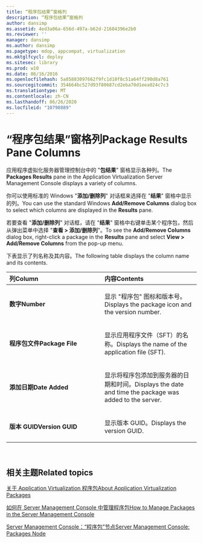 ```yaml
---
title: “程序包结果”窗格列
description: “程序包结果”窗格列
author: dansimp
ms.assetid: 4ed3a06a-656d-497a-b62d-21684396e2b0
ms.reviewer: ''
manager: dansimp
ms.author: dansimp
ms.pagetype: mdop, appcompat, virtualization
ms.mktglfcycl: deploy
ms.sitesec: library
ms.prod: w10
ms.date: 06/16/2016
ms.openlocfilehash: 5a85883097662f9fc1d10f8c51a64ff290d8a761
ms.sourcegitcommit: 354664bc527d93f80687cd2eba70d1eea024c7c3
ms.translationtype: MT
ms.contentlocale: zh-CN
ms.lasthandoff: 06/26/2020
ms.locfileid: "10798889"
---
```

# <span data-ttu-id="565b3-103">“程序包结果”窗格列</span><span class="sxs-lookup"><span data-stu-id="565b3-103">Package Results Pane Columns</span></span>


<span data-ttu-id="565b3-104">应用程序虚拟化服务器管理控制台中的 "**包结果**" 窗格显示各种列。</span><span class="sxs-lookup"><span data-stu-id="565b3-104">The **Packages Results** pane in the Application Virtualization Server Management Console displays a variety of columns.</span></span>

<span data-ttu-id="565b3-105">你可以使用标准的 Windows "**添加/删除列**" 对话框来选择在 "**结果**" 窗格中显示的列。</span><span class="sxs-lookup"><span data-stu-id="565b3-105">You can use the standard Windows **Add/Remove Columns** dialog box to select which columns are displayed in the **Results** pane.</span></span>

<span data-ttu-id="565b3-106">若要查看 "**添加/删除列**" 对话框，请在 "**结果**" 窗格中右键单击某个程序包，然后从弹出菜单中选择 "**查看 &gt; 添加/删除列**"。</span><span class="sxs-lookup"><span data-stu-id="565b3-106">To see the **Add/Remove Columns** dialog box, right-click a package in the **Results** pane and select **View &gt; Add/Remove Columns** from the pop-up menu.</span></span>

<span data-ttu-id="565b3-107">下表显示了列名称及其内容。</span><span class="sxs-lookup"><span data-stu-id="565b3-107">The following table displays the column name and its contents.</span></span>

<table>
<colgroup>
<col width="50%" />
<col width="50%" />
</colgroup>
<thead>
<tr class="header">
<th align="left"><span data-ttu-id="565b3-108">列</span><span class="sxs-lookup"><span data-stu-id="565b3-108">Column</span></span></th>
<th align="left"><span data-ttu-id="565b3-109">内容</span><span class="sxs-lookup"><span data-stu-id="565b3-109">Contents</span></span></th>
</tr>
</thead>
<tbody>
<tr class="odd">
<td align="left"><p><strong><span data-ttu-id="565b3-110">数字</span><span class="sxs-lookup"><span data-stu-id="565b3-110">Number</span></span></strong></p></td>
<td align="left"><p><span data-ttu-id="565b3-111">显示 "程序包" 图标和版本号。</span><span class="sxs-lookup"><span data-stu-id="565b3-111">Displays the package icon and the version number.</span></span></p></td>
</tr>
<tr class="even">
<td align="left"><p><strong><span data-ttu-id="565b3-112">程序包文件</span><span class="sxs-lookup"><span data-stu-id="565b3-112">Package File</span></span></strong></p></td>
<td align="left"><p><span data-ttu-id="565b3-113">显示应用程序文件（SFT）的名称。</span><span class="sxs-lookup"><span data-stu-id="565b3-113">Displays the name of the application file (SFT).</span></span></p></td>
</tr>
<tr class="odd">
<td align="left"><p><strong><span data-ttu-id="565b3-114">添加日期</span><span class="sxs-lookup"><span data-stu-id="565b3-114">Date Added</span></span></strong></p></td>
<td align="left"><p><span data-ttu-id="565b3-115">显示将程序包添加到服务器的日期和时间。</span><span class="sxs-lookup"><span data-stu-id="565b3-115">Displays the date and time the package was added to the server.</span></span></p></td>
</tr>
<tr class="even">
<td align="left"><p><strong><span data-ttu-id="565b3-116">版本 GUID</span><span class="sxs-lookup"><span data-stu-id="565b3-116">Version GUID</span></span></strong></p></td>
<td align="left"><p><span data-ttu-id="565b3-117">显示版本 GUID。</span><span class="sxs-lookup"><span data-stu-id="565b3-117">Displays the version GUID.</span></span></p></td>
</tr>
</tbody>
</table>

 

## <span data-ttu-id="565b3-118">相关主题</span><span class="sxs-lookup"><span data-stu-id="565b3-118">Related topics</span></span>


[<span data-ttu-id="565b3-119">关于 Application Virtualization 程序包</span><span class="sxs-lookup"><span data-stu-id="565b3-119">About Application Virtualization Packages</span></span>](about-application-virtualization-packages.md)

[<span data-ttu-id="565b3-120">如何在 Server Management Console 中管理程序包</span><span class="sxs-lookup"><span data-stu-id="565b3-120">How to Manage Packages in the Server Management Console</span></span>](how-to-manage-packages-in-the-server-management-console.md)

[<span data-ttu-id="565b3-121">Server Management Console：“程序包”节点</span><span class="sxs-lookup"><span data-stu-id="565b3-121">Server Management Console: Packages Node</span></span>](server-management-console-packages-node.md)

 

 





